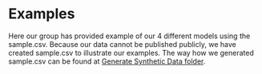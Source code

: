 # Examples

Here our group has provided example of our 4 different models using the sample.csv. Because our data cannot be published publicly, we have created sample.csv to illustrate our examples. The way how we generated sample.csv can be found at [Generate Synthetic Data folder](Generate_Synthetic_Data).